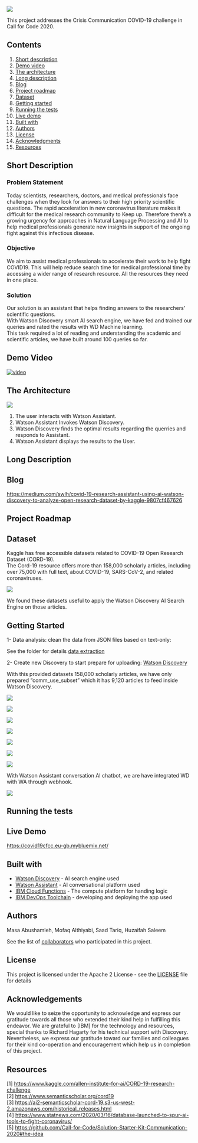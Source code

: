 
![](logo.png)

This project addresses the Crisis Communication COVID-19 challenge in Call for Code 2020.

## Contents

1. [Short description](#short-description)
1. [Demo video](#demo-video)
1. [The architecture](#the-architecture)
1. [Long description](#long-description)
1. [Blog](#blog)
1. [Project roadmap](#project-roadmap)
1. [Dataset](#Dataset)
1. [Getting started](#getting-started)
1. [Running the tests](#running-the-tests)
1. [Live demo](#live-demo)
1. [Built with](#built-with)
1. [Authors](#authors)
1. [License](#license)
1. [Acknowledgments](#acknowledgements)
1. [Resources](#resources)

## Short Description

### Problem Statement
Today scientists, researchers, doctors, and medical professionals face challenges when they look for answers to their high priority scientific questions.
The rapid acceleration in new coronavirus literature makes it difficult for the medical research community to Keep up. Therefore there’s a growing urgency for approaches in Natural Language Processing and AI to help medical professionals generate new insights in support of the ongoing fight against this infectious disease.<br>
### Objective
We aim to assist medical professionals to accelerate their work to help fight COVID19. This will help reduce search time for medical professional time by accessing a wider range of research resource. All the resources they need in one place.<br>
### Solution  
Our solution is an assistant that helps finding answers to the researchers' scientific questions.<br>
With Watson Discovery smart AI search engine, we have fed and trained our queries and rated the results with WD Machine learning.<br>
This task required a lot of reading and understanding the academic and scientific articles, we have built around 100 queries so far.<br>

## Demo Video
[![video](video.png)](https://youtu.be/FATZB006K8M)

## The Architecture
![](architecture-diagram.png)


1. The user interacts with Watson Assistant.
2. Watson Assistant Invokes Watson Discovery.
3. Watson Discovery finds the optimal results regarding the querries and responds to Assistant.
4. Watson Assistant displays the results to the User.

## Long Description

## Blog

https://medium.com/swlh/covid-19-research-assistant-using-ai-watson-discovery-to-analyze-open-research-dataset-by-kaggle-9807cf467626

## Project Roadmap

## Dataset

Kaggle has free accessible datasets related to COVID-19 Open Research Dataset (CORD-19).<br>
The Cord-19 resource offers more than 158,000 scholarly articles, including over 75,000 with full text, about COVID-19, SARS-CoV-2, and related coronaviruses.<br>

![](reasource.png)<br>

We found these datasets useful to apply the Watson Discovery AI Search Engine on those articles.<br>

## Getting Started


1- Data analysis: clean the data from JSON files based on text-only: 

See the folder for details [data extraction](https://github.com/DevAdv-CFC20/COVID19-research-assistant/tree/master/Data%20Extraction)

2- Create new Discovery to start prepare for uploading: [Watson Discovery](https://cloud.ibm.com/catalog?search=Discovery#search_results) 

With this provided datasets 158,000 scholarly articles, we have only prepared “comm_use_subset” which it has 9,120 articles to feed inside Watson Discovery.<br>

![](WDLAB.png)<br>

![](WDLAB1.png)<br>

![](WDLAB2.png)<br>

![](WDLAB3.png)<br>

![](Data_Uploaded.png)<br>

![](Rates_Results.png)<br>

![](queries.png)<br>

With Watson Assistant conversation AI chatbot, we are have integrated WD with WA through webhook.<br> 

![](connection.png)


## Running the tests

## Live Demo

https://covid19cfcc.eu-gb.mybluemix.net/

## Built with

* [Watson Discovery](https://cloud.ibm.com/catalog?search=Discovery#search_results) - AI search engine used
* [Watson Assistant](https://cloud.ibm.com/catalog/services/watson-assistant) -  AI conversational platform used
* [IBM Cloud Functions](https://cloud.ibm.com/catalog?search=cloud%20functions#search_results) - The compute platform for handing logic
* [IBM DevOps Toolchain](https://cloud.ibm.com/catalog?search=Devops#search_results) -  developing and deploying the app used 



## Authors

Masa Abushamleh, Mofaq Althiyabi, Saad Tariq, Huzaifah Saleem

See the list of [collaborators]() who participated in this project.

## License

This project is licensed under the Apache 2 License - see the [LICENSE](LICENSE) file for details

## Acknowledgements

We would like to seize the opportunity to acknowledge and express our gratitude towards all those who extended their kind help in fulfilling this endeavor. We are grateful to [IBM] for the technology and resources, special thanks to Richard Hagarty for his technical support with Discovery. Nevertheless, we express our gratitude toward our families and colleagues for their kind co-operation and encouragement which help us in completion of this project.



## Resources

[1] https://www.kaggle.com/allen-institute-for-ai/CORD-19-research-challenge <br>
[2] https://www.semanticscholar.org/cord19 <br>
[3] https://ai2-semanticscholar-cord-19.s3-us-west-2.amazonaws.com/historical_releases.html <br>
[4] https://www.statnews.com/2020/03/16/database-launched-to-spur-ai-tools-to-fight-coronavirus/ <br>
[5] https://github.com/Call-for-Code/Solution-Starter-Kit-Communication-2020#the-idea <br>


